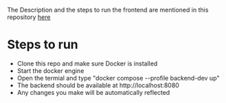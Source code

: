 The Description and the steps to run the frontend are mentioned in this repository [here](https://github.com/kb019/depriciation-frontend)

# Steps to run
- Clone this repo and make sure Docker is installed
- Start the docker engine
- Open the termial and type "docker compose --profile backend-dev up"
- The backend should be available at http://localhost:8080
- Any changes you make will be automatically reflected
